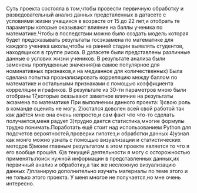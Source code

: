 Суть проекта состояла в том,чтобы провести первичную обработку и разведовательный анализ данных 
предсталенных в датасете с условиями жизни учащихся в возрасте от 15 до 22 лет,и отобрать те параметры которые оказывают влияние на баллы ученика по математике.Чтобы в последствии можно было создать модель которая будет предсказывать результаты госэкзамена по математике для каждого ученика школы,чтобы на ранней стадии выявлять студентов, находящихся в группе риска.
В датасете были представлены различные данные о услових жизни учеников.
В результате анализа были заменены пропущенные значения(на самое популярное для номинативных признаков,и на медианное для количественных)
Была сделана попытка проанализировать корреляцию между баллом по математике и остальными признаками с помощью коэффициента корреляции и графиков.
В результате из 30-ти параметров мною были отобраны 17,которые оказывают заметное влияние на результаты экзамена по математике
При выполнении данного проекта:
1)свою роль в команде оценить не могу.
2)остался доволен всей свой работой так как даётся мне она очень непросто,и сам факт что что-то сделать получается,меня радует
3)трудно дается статистика,многие формулы трудно понимать.Поработать ещё стоит над использованием Python для подсчетов вероятностей,проверки гипотез,и обработки данных
4)узнал как монго можно узнать с помощью визуализации и статистических методов
5)моим главным результатом в этом проекте является то что я его вообще прошёл.
6)в текущей деятельности я могу с осторожностью применять:поиск нужной информации в представленных данных,их первичный анализ и обработку,а так же несложную визуализацию данных
7)планирую дополнительно изучать материалы по теме этого и не только этого проекта.
У меня многое не получается,но мне очень интересно.
